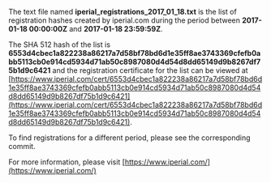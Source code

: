 The text file named **iperial_registrations_2017_01_18.txt** is the list of registration hashes created by iperial.com during the period between **2017-01-18 00:00:00Z** and **2017-01-18 23:59:59Z**.

The SHA 512 hash of the list is **6553d4cbec1a822238a86217a7d58bf78bd6d1e35ff8ae3743369cfefb0abb5113cb0e914cd5934d71ab50c8987080d4d54d8dd65149d9b8267df75b1d9c6421** and the registration certificate for the list can be viewed at [https://www.iperial.com/cert/6553d4cbec1a822238a86217a7d58bf78bd6d1e35ff8ae3743369cfefb0abb5113cb0e914cd5934d71ab50c8987080d4d54d8dd65149d9b8267df75b1d9c6421](https://www.iperial.com/cert/6553d4cbec1a822238a86217a7d58bf78bd6d1e35ff8ae3743369cfefb0abb5113cb0e914cd5934d71ab50c8987080d4d54d8dd65149d9b8267df75b1d9c6421).

To find registrations for a different period, please see the corresponding commit.

For more information, please visit [https://www.iperial.com/](https://www.iperial.com/)

